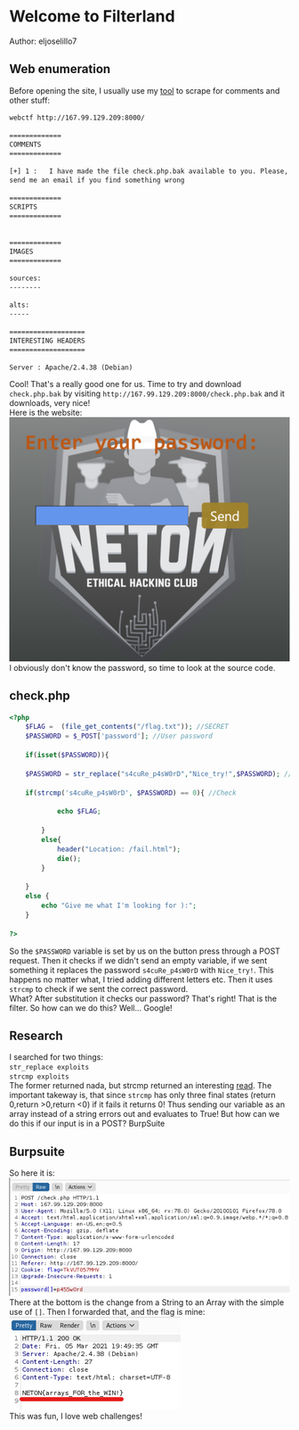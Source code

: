 # Welcome to Filterland

Author: eljoselillo7

## Web enumeration

Before opening the site, I usually use my [tool](https://github.com/xnomas/web-ctf-help) to scrape for comments and other stuff:
```
webctf http://167.99.129.209:8000/

=============
COMMENTS
=============

[+] 1 :   I have made the file check.php.bak available to you. Please, send me an email if you find something wrong

=============
SCRIPTS
=============


=============
IMAGES
=============

sources:
--------

alts:
-----

===================
INTERESTING HEADERS
===================

Server : Apache/2.4.38 (Debian)
```
Cool! That's a really good one for us. Time to try and download `check.php.bak` by visiting `http://167.99.129.209:8000/check.php.bak` and it downloads, very nice!</br>
Here is the website:</br>
![web](./web.png)</br>
I obviously don't know the password, so time to look at the source code.

## check.php
```php
<?php
	$FLAG =  (file_get_contents("/flag.txt")); //SECRET
	$PASSWORD = $_POST['password']; //User password

	if(isset($PASSWORD)){
	
	$PASSWORD = str_replace("s4cuRe_p4sW0rD","Nice_try!",$PASSWORD); //Replace

	if(strcmp('s4cuRe_p4sW0rD', $PASSWORD) == 0){ //Check
			
			echo $FLAG;
		
		}
		else{
			header("Location: /fail.html");
			die();
		}

	}
	else {
		echo "Give me what I'm looking for ):";
	}

?>
```
So the `$PASSWORD` variable is set by us on the button press through a POST request. Then it checks if we didn't send an empty variable, if we sent something it replaces the password `s4cuRe_p4sW0rD` with `Nice_try!`. This happens no matter what, I tried adding different letters etc. Then it uses `strcmp` to check if we sent the correct password.</br>
What? After substitution it checks our password? That's right! That is the filter. So how can we do this? Well... Google! 

## Research

I searched for two things:</br>
`str_replace exploits`</br> 
`strcmp exploits`</br>
The former returned nada, but strcmp returned an interesting [read](https://danuxx.blogspot.com/2013/03/unauthorized-access-bypassing-php-strcmp.html). The important takeway is, that since `strcmp` has only three final states (return 0,return >0,return <0) if it fails it returns 0! Thus sending our variable as an array instead of a string errors out and evaluates to True! But how can we do this if our input is in a POST? BurpSuite

## Burpsuite

So here it is:</br>
![burp](./burp.png)</br>
There at the bottom is the change from a String to an Array with the simple use of `[]`. Then I forwarded that, and the flag is mine:</br>
![flag](./flag.png)</br>
This was fun, I love web challenges!
